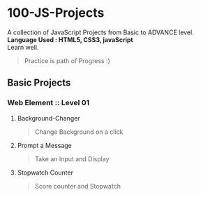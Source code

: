 # 100-JS-Projects
A collection of JavaScript Projects from Basic to ADVANCE level.  
**Language Used : HTML5, CSS3, javaScript**  
Learn well.  
> Practice is path of Progress :)

## Basic Projects   

### Web Element :: Level 01

1. Background-Changer

    > Change Background on a click
    
2. Prompt a Message
  
    > Take an Input and Display
    
3. Stopwatch Counter
    
    > Score counter and Stopwatch
